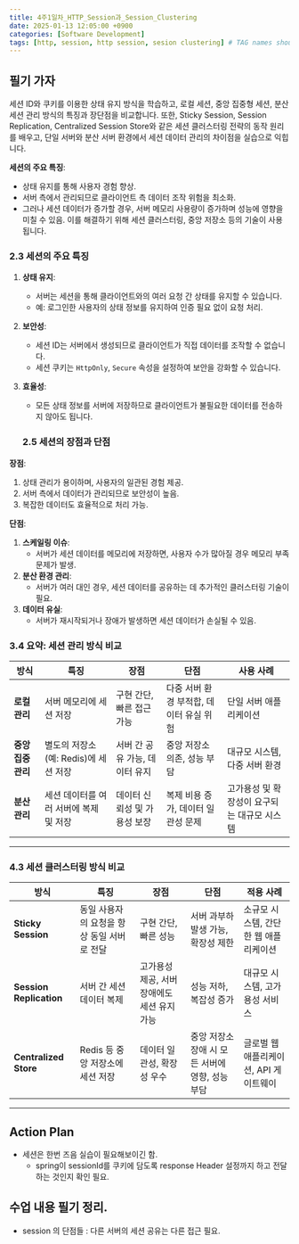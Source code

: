 ```yaml
---
title: 4주1일차_HTTP_Session과_Session_Clustering
date: 2025-01-13 12:05:00 +0900
categories: [Software Development]
tags: [http, session, http session, sesion clustering] # TAG names should always be lowercase
---
```


## 필기 가자
세션 ID와 쿠키를 이용한 상태 유지 방식을 학습하고, 로컬 세션, 중앙 집중형 세션, 분산 세션 관리 방식의 특징과 장단점을 비교합니다. 또한, Sticky Session, Session Replication, Centralized Session Store와 같은 세션 클러스터링 전략의 동작 원리를 배우고, 단일 서버와 분산 서버 환경에서 세션 데이터 관리의 차이점을 실습으로 익힙니다.

**세션의 주요 특징**:

- 상태 유지를 통해 사용자 경험 향상.
- 서버 측에서 관리되므로 클라이언트 측 데이터 조작 위험을 최소화.
- 그러나 세션 데이터가 증가할 경우, 서버 메모리 사용량이 증가하며 성능에 영향을 미칠 수 있음. 이를 해결하기 위해 세션 클러스터링, 중앙 저장소 등의 기술이 사용됩니다.

### **2.3 세션의 주요 특징**

1. **상태 유지**:
    - 서버는 세션을 통해 클라이언트와의 여러 요청 간 상태를 유지할 수 있습니다.
    - 예: 로그인한 사용자의 상태 정보를 유지하여 인증 필요 없이 요청 처리.
2. **보안성**:
    - 세션 ID는 서버에서 생성되므로 클라이언트가 직접 데이터를 조작할 수 없습니다.
    - 세션 쿠키는 `HttpOnly`, `Secure` 속성을 설정하여 보안을 강화할 수 있습니다.
3. **효율성**:
    - 모든 상태 정보를 서버에 저장하므로 클라이언트가 불필요한 데이터를 전송하지 않아도 됩니다.

    ### **2.5 세션의 장점과 단점**

**장점**:

1. 상태 관리가 용이하며, 사용자의 일관된 경험 제공.
2. 서버 측에서 데이터가 관리되므로 보안성이 높음.
3. 복잡한 데이터도 효율적으로 처리 가능.

**단점**:

1. **스케일링 이슈**:
    - 서버가 세션 데이터를 메모리에 저장하면, 사용자 수가 많아질 경우 메모리 부족 문제가 발생.
2. **분산 환경 관리**:
    - 서버가 여러 대인 경우, 세션 데이터를 공유하는 데 추가적인 클러스터링 기술이 필요.
3. **데이터 유실**:
    - 서버가 재시작되거나 장애가 발생하면 세션 데이터가 손실될 수 있음.

### **3.4 요약: 세션 관리 방식 비교**

| **방식** | **특징** | **장점** | **단점** | **사용 사례** |
| --- | --- | --- | --- | --- |
| **로컬 관리** | 서버 메모리에 세션 저장 | 구현 간단, 빠른 접근 가능 | 다중 서버 환경 부적합, 데이터 유실 위험 | 단일 서버 애플리케이션 |
| **중앙 집중 관리** | 별도의 저장소(예: Redis)에 세션 저장 | 서버 간 공유 가능, 데이터 유지 | 중앙 저장소 의존, 성능 부담 | 대규모 시스템, 다중 서버 환경 |
| **분산 관리** | 세션 데이터를 여러 서버에 복제 및 저장 | 데이터 신뢰성 및 가용성 보장 | 복제 비용 증가, 데이터 일관성 문제 | 고가용성 및 확장성이 요구되는 대규모 시스템 |

---

### **4.3 세션 클러스터링 방식 비교**

| **방식** | **특징** | **장점** | **단점** | **적용 사례** |
| --- | --- | --- | --- | --- |
| **Sticky Session** | 동일 사용자의 요청을 항상 동일 서버로 전달 | 구현 간단, 빠른 성능 | 서버 과부하 발생 가능, 확장성 제한 | 소규모 시스템, 간단한 웹 애플리케이션 |
| **Session Replication** | 서버 간 세션 데이터 복제 | 고가용성 제공, 서버 장애에도 세션 유지 가능 | 성능 저하, 복잡성 증가 | 대규모 시스템, 고가용성 서비스 |
| **Centralized Store** | Redis 등 중앙 저장소에 세션 저장 | 데이터 일관성, 확장성 우수 | 중앙 저장소 장애 시 모든 서버에 영향, 성능 부담 | 글로벌 웹 애플리케이션, API 게이트웨이 |

---
## Action Plan
* 세션은 한번 즈음  실습이 필요해보이긴 함.
  * spring이 sessionId를 쿠키에 담도록 response Header 설정까지 하고 전달하는 것인지 확인 필요.


## 수업 내용 필기 정리.
* session 의 단점들 : 다른 서버의 세션 공유는 다른 접근 필요.
